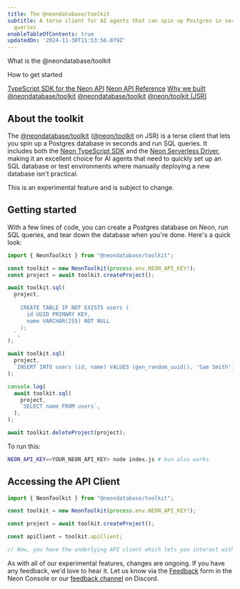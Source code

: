 ```yaml
---
title: The @neondatabase/toolkit
subtitle: A terse client for AI agents that can spin up Postgres in seconds and run SQL
  queries
enableTableOfContents: true
updatedOn: '2024-11-30T11:53:56.079Z'
---
```


<InfoBlock>

<DocsList title="What you will learn:">
<p>What is the @neondatabase/toolkit</p>
<p>How to get started</p>
</DocsList>

<DocsList title="Related resources" theme="docs">
  <a href="/docs/reference/typescript-sdk">TypeScript SDK for the Neon API</a>
  <a href="/docs/reference/api-reference">Neon API Reference</a>
  <a href="https://neon.tech/blog/why-neondatabase-toolkit">Why we built @neondatabase/toolkit</a>
</DocsList>

<DocsList title="Source code" theme="repo">
  <a href="https://github.com/crialabs/toolkit">@neondatabase/toolkit</a>
  <a href="https://jsr.io/@neon/toolkit">@neon/toolkit (JSR)</a>
</DocsList>

</InfoBlock>

## About the toolkit

The [@neondatabase/toolkit](https://github.com/crialabs/toolkit) ([@neon/toolkit](https://jsr.io/@neon/toolkit) on JSR) is a terse client that lets you spin up a Postgres database in seconds and run SQL queries. It includes both the [Neon TypeScript SDK](/docs/reference/typescript-sdk) and the [Neon Serverless Driver](https://github.com/crialabs/serverless), making it an excellent choice for AI agents that need to quickly set up an SQL database or test environments where manually deploying a new database isn't practical.

<Admonition type="note">
This is an experimental feature and is subject to change.
</Admonition>

## Getting started

With a few lines of code, you can create a Postgres database on Neon, run SQL queries, and tear down the database when you're done. Here's a quick look:

```javascript
import { NeonToolkit } from "@neondatabase/toolkit";

const toolkit = new NeonToolkit(process.env.NEON_API_KEY!);
const project = await toolkit.createProject();

await toolkit.sql(
  project,
  `
    CREATE TABLE IF NOT EXISTS users (
      id UUID PRIMARY KEY,
      name VARCHAR(255) NOT NULL
    );
  `,
);

await toolkit.sql(
  project,
  `INSERT INTO users (id, name) VALUES (gen_random_uuid(), 'Sam Smith')`,
);

console.log(
  await toolkit.sql(
    project,
    `SELECT name FROM users`,
  ),
);

await toolkit.deleteProject(project);
```

To run this:

```bash
NEON_API_KEY=<YOUR_NEON_API_KEY> node index.js # bun also works
```

## Accessing the API Client

```javascript
import { NeonToolkit } from "@neondatabase/toolkit";

const toolkit = new NeonToolkit(process.env.NEON_API_KEY!);

const project = await toolkit.createProject();

const apiClient = toolkit.apiClient;

// Now, you have the underlying API client which lets you interact with Neon's API.
```

As with all of our experimental features, changes are ongoing. If you have any feedback, we'd love to hear it. Let us know via the [Feedback](https://console.neon.tech/app/projects?modal=feedback) form in the Neon Console or our [feedback channel](https://discord.com/channels/1176467419317940276/1176788564890112042) on Discord.
